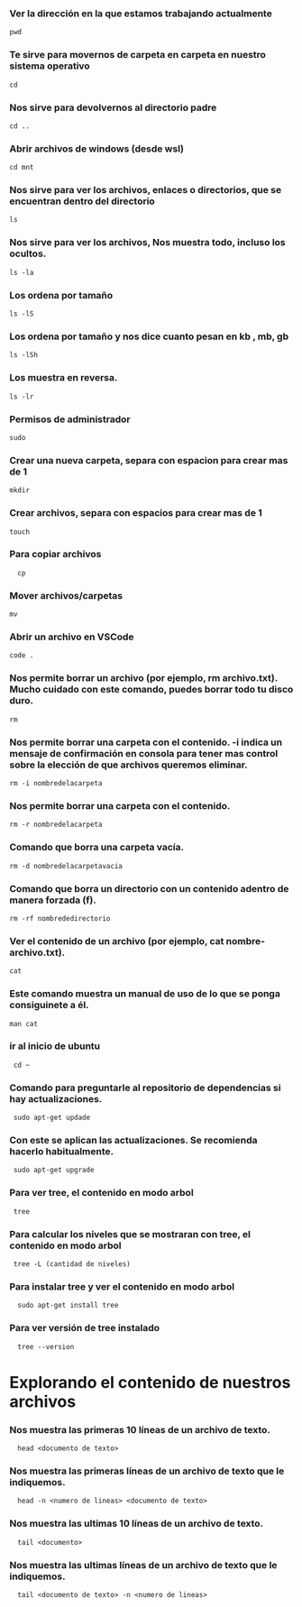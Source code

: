 ### Ver la dirección en la que estamos trabajando actualmente
```
pwd 
```

### Te sirve para movernos de carpeta en carpeta en nuestro sistema operativo
```
cd
```

### Nos sirve para devolvernos al directorio padre
```
cd ..
```

### Abrir archivos de windows (desde wsl)
```
cd mnt
```

### Nos sirve para ver los archivos, enlaces o directorios, que se encuentran dentro del directorio
```
ls
```

### Nos sirve para ver los archivos, Nos muestra todo, incluso los ocultos.
```
ls -la
```

### Los ordena por tamaño
```
ls -lS
```

### Los ordena por tamaño y nos dice cuanto pesan en kb , mb, gb
```
ls -lSh
```

### Los muestra en reversa.
```
ls -lr
```

### Permisos de administrador
```
sudo
```

### Crear una nueva carpeta, separa con espacion para crear mas de 1
```
mkdir
```

### Crear archivos, separa con espacios para crear mas de 1
```
touch
```

### Para copiar archivos 

```
  cp
```

### Mover archivos/carpetas
```
mv
```

### Abrir un archivo en VSCode
```
code . 
```

### Nos permite borrar un archivo (por ejemplo, rm archivo.txt). Mucho cuidado con este comando, puedes borrar todo tu disco duro.

```
rm
```

### Nos permite borrar una carpeta con el contenido. -i indica un mensaje de confirmación en consola para tener mas control sobre la elección de que archivos queremos eliminar.

```
rm -i nombredelacarpeta
```



### Nos permite borrar una carpeta con el contenido.

```
rm -r nombredelacarpeta
```
### Comando que borra una carpeta vacía.
```
rm -d nombredelacarpetavacia
```

### Comando que borra un directorio con un contenido adentro de manera forzada (f).
```
rm -rf nombrededirectorio
```


### Ver el contenido de un archivo (por ejemplo, cat nombre-archivo.txt).
```
cat
```

### Este comando muestra un manual de uso de lo que se ponga consiguinete a él.
 ```
man cat
```

### ir al inicio de ubuntu 
```
 cd ~
```

### Comando para preguntarle al repositorio de dependencias si hay actualizaciones.
```
 sudo apt-get updade
```

### Con este se aplican las actualizaciones. Se recomienda hacerlo habitualmente.

```
 sudo apt-get upgrade
```

### Para ver tree, el contenido en modo arbol 

```
 tree
```

### Para calcular los niveles que se mostraran con tree, el contenido en modo arbol 

```
 tree -L (cantidad de niveles)
```

### Para instalar tree y ver el contenido en modo arbol 

```
  sudo apt-get install tree
```

### Para ver versión de tree instalado 

```
  tree --version 
```


# Explorando el contenido de nuestros archivos

### Nos muestra las primeras 10 líneas de un archivo de texto.

```
  head <documento de texto> 
```


### Nos muestra las primeras líneas de un archivo de texto que le indiquemos.

```
  head -n <numero de lineas> <documento de texto> 
```


### Nos muestra las ultimas 10 líneas de un archivo de texto.

```
  tail <documento>
```


### Nos muestra las ultimas líneas de un archivo de texto que le indiquemos.

```
  tail <documento de texto> -n <numero de lineas> 
```





